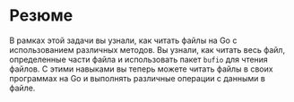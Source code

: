 # Резюме

В рамках этой задачи вы узнали, как читать файлы на Go с использованием различных методов. Вы узнали, как читать весь файл, определенные части файла и использовать пакет `bufio` для чтения файлов. С этими навыками вы теперь можете читать файлы в своих программах на Go и выполнять различные операции с данными в файле.
